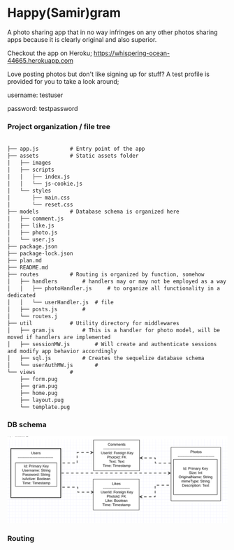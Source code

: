 # Happy(Samir)gram

A photo sharing app that in no way infringes on any other photos sharing apps because it is clearly original and also superior.

Checkout the app on Heroku;
https://whispering-ocean-44665.herokuapp.com

Love posting photos but don't like signing up for stuff?
A test profile is provided for you to take a look around;

username: testuser 

password: testpassword


### Project organization / file tree
```

├── app.js 			# Entry point of the app
├── assets			# Static assets folder
│   ├── images
│   ├── scripts
│   │   ├── index.js
│   │   └── js-cookie.js
│   └── styles
│       ├── main.css
│       └── reset.css
├── models			# Database schema is organized here
│   ├── comment.js
│   ├── like.js
│   ├── photo.js
│   └── user.js
├── package.json
├── package-lock.json
├── plan.md
├── README.md
├── routes			# Routing is organized by function, somehow
│   ├── handlers		# handlers may or may not be employed as a way
│   │   ├── photoHandler.js 	# to organize all functionality in a dedicated
│   │   └── userHandler.js 	# file
│   ├── posts.js 		# 
│   └── routes.j
├── util			# Utility directory for middlewares
│   ├── gram.js 		# This is a handler for photo model, will be moved if handlers are implemented
│   ├── sessionMW.js 		# Will create and authenticate sessions and modify app behavior accordingly
│   ├── sql.js 			# Creates the sequelize database schema
│   └── userAuthMW.js 		# 
└── views			# 
    ├── form.pug
    ├── gram.pug
    ├── home.pug
    ├── layout.pug
    └── template.pug

```

### DB schema

![schema](assets/images/Happygram_schema_uml.jpg)

### Routing



